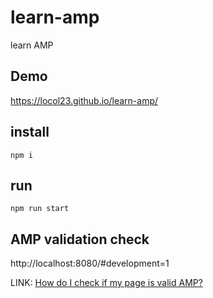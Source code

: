 # learn-amp
learn AMP

## Demo
https://locol23.github.io/learn-amp/

## install

```
npm i
```

## run

```
npm run start
```

## AMP validation check

http://localhost:8080/#development=1

LINK: [How do I check if my page is valid AMP?](https://www.ampproject.org/docs/fundamentals/validate)
